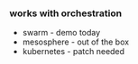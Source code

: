 ### works with orchestration

 * swarm - demo today
 * mesosphere - out of the box
 * kubernetes - patch needed